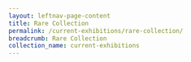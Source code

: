 ```yaml
---
layout: leftnav-page-content
title: Rare Collection
permalink: /current-exhibitions/rare-collection/
breadcrumb: Rare Collection
collection_name: current-exhibitions
---
```

